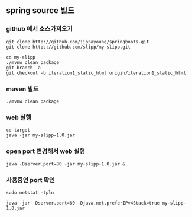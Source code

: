 ## spring source 빌드
 
### github 에서 소스가져오기
 
```
git clone http://github.com/jinnayoung/springboots.git
git clone https://github.com/slipp/my-slipp.git
```

```
cd my-slipp
./mvnw clean package 
git branch -a
git checkout -b iteration1_static_html origin/iteration1_static_html 
```

### maven 빌드

``` 
./mvnw clean package 
```

### web 실행

``` 
cd target 
java -jar my-slipp-1.0.jar
```

### open port 변경해서 web 실행

``` 
java -Dserver.port=80 -jar my-slipp-1.0.jar &
```

### 사용중인 port 확인

```
sudo netstat -tpln

java -jar -Dserver.port=80 -Djava.net.preferIPv4Stack=true my-slipp-1.0.jar
```